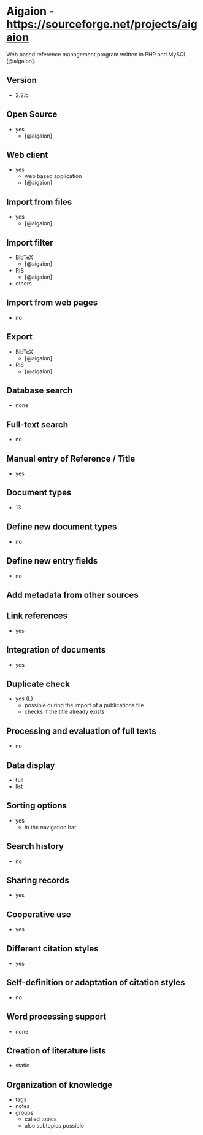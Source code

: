 # Aigaion - https://sourceforge.net/projects/aigaion
Web based reference management program written in PHP and MySQL [@aigaion].

## Version
- 2.2.b

## Open Source
- yes
	- [@aigaion]

## Web client
- yes
    - web based application
    - [@aigaion]

## Import from files
- yes
	- [@aigaion]

## Import filter
- BibTeX
	- [@aigaion]
- RIS
	- [@aigaion]
- others

## Import from web pages
- no

## Export
- BibTeX
	- [@aigaion]
- RIS
	- [@aigaion]

## Database search
- none

## Full-text search
- no

## Manual entry of Reference / Title
- yes

## Document types
- 13

## Define new document types
- no

## Define new entry fields
- no

## Add metadata from other sources

## Link references
- yes

## Integration of documents
- yes

## Duplicate check
- yes (L)
    - possible during the import of a publications file
    - checks if the title already exists

## Processing and evaluation of full texts
- no

## Data display
- full
- list

## Sorting options
- yes
    - in the navigation bar

## Search history
- no

## Sharing records
- yes

## Cooperative use
- yes

## Different citation styles
- yes

## Self-definition or adaptation of citation styles
- no

## Word processing support
- none

## Creation of literature lists
- static

## Organization of knowledge
- tags
- notes
- groups
    - called topics
    - also subtopics possible

